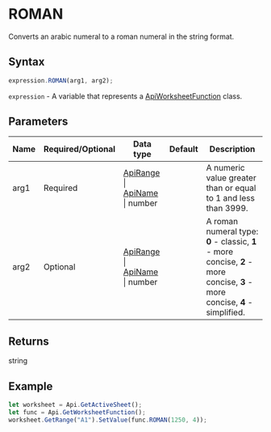 # ROMAN

Converts an arabic numeral to a roman numeral in the string format.

## Syntax

```javascript
expression.ROMAN(arg1, arg2);
```

`expression` - A variable that represents a [ApiWorksheetFunction](../ApiWorksheetFunction.md) class.

## Parameters

| **Name** | **Required/Optional** | **Data type** | **Default** | **Description** |
| ------------- | ------------- | ------------- | ------------- | ------------- |
| arg1 | Required | [ApiRange](../../ApiRange/ApiRange.md) \| [ApiName](../../ApiName/ApiName.md) \| number |  | A numeric value greater than or equal to 1 and less than 3999. |
| arg2 | Optional | [ApiRange](../../ApiRange/ApiRange.md) \| [ApiName](../../ApiName/ApiName.md) \| number |  | A roman numeral type: **0** - classic, **1** - more concise, **2** - more concise, **3** - more concise, **4** - simplified. |

## Returns

string

## Example



```javascript editor-xlsx
let worksheet = Api.GetActiveSheet();
let func = Api.GetWorksheetFunction();
worksheet.GetRange("A1").SetValue(func.ROMAN(1250, 4));
```
